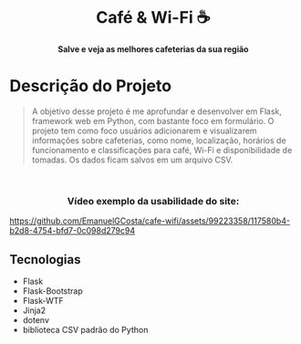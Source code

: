 <h1 align="center" font-weight: bold;">Café & Wi-Fi ☕</h1>

<p align="center">
    <b>Salve e veja as melhores cafeterias da sua região</b>
</p>

# Descrição do Projeto
>A objetivo desse projeto é me aprofundar e desenvolver em Flask, framework web em Python, com bastante foco em formulário. O projeto tem como foco usuários adicionarem e visualizarem informações sobre cafeterias, como nome, localização, horários de funcionamento e classificações para café, Wi-Fi e disponibilidade de tomadas. Os dados ficam salvos em um arquivo CSV.

<br/>

<h3 align="center">Vídeo exemplo da usabilidade do site: </h3>


https://github.com/EmanuelGCosta/cafe-wifi/assets/99223358/117580b4-b2d8-4754-bfd7-0c098d279c94


## Tecnologias
- Flask
- Flask-Bootstrap
- Flask-WTF
- Jinja2
- dotenv
- biblioteca CSV padrão do Python







